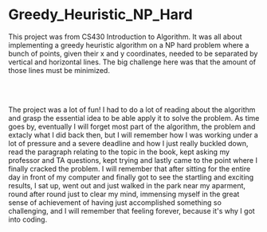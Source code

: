 # Greedy_Heuristic_NP_Hard
<p>This project was from CS430 Introduction to Algorithm. It was all about implementing a greedy heuristic algorithm on a NP hard problem where a bunch of points, given their x and y coordinates, needed to be separated by vertical and horizontal lines. The big challenge here was that the amount of those lines must be minimized.</p>
<br>
<br>
<p>The project was a lot of fun! I had to do a lot of reading about the algorithm and grasp the essential idea to be able apply it to solve the problem. As time goes by, eventually I will forget most part of the algorithm, the problem and extacly what I did back then, but I will remember how I was working under a lot of pressure and a severe deadline and how I just really buckled down, read the paragraph relating to the topic in the book, kept asking my professor and TA questions, kept trying and lastly came to the point where I finally cracked the problem. I will remember that after sitting for the entire day in front of my computer and finally got to see the startling and exciting results, I sat up, went out and just walked in the park near my aparment, round after round just to clear my mind, immensing myself in the great sense of achievement of having just accomplished something so challenging, and I will remember that feeling forever, because it's why I got into coding.</p>
